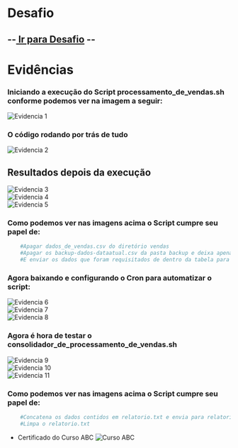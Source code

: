 # Desafio
## --[ Ir para Desafio](https://github.com/TrInfra/Compass/tree/main/Sprint%201/Desafio) --

# Evidências


### Iniciando a execução do Script processamento_de_vendas.sh conforme podemos ver na imagem a seguir:


![Evidencia 1](https://github.com/TrInfra/Compass/assets/90692553/9acd6c1c-a93d-4d5e-91b7-2d798c4d9892)  

### O código rodando por trás de tudo
![Evidencia 2](https://github.com/TrInfra/Compass/assets/90692553/511557e9-b6c9-4186-9c2c-ec8c3faeec21)  
## Resultados depois da execução
![Evidencia 3](https://github.com/TrInfra/Compass/assets/90692553/9161a3ac-703a-4a32-a197-59897f8f3131)  
![Evidencia 4](https://github.com/TrInfra/Compass/assets/90692553/1c495a5b-af77-4e59-aae8-ecb0a3038131)  
![Evidencia 5](https://github.com/TrInfra/Compass/assets/90692553/1bcfa323-9c1b-4cf7-9af6-c442dcb859b3)
### Como podemos ver nas imagens acima o Script cumpre seu papel de:
```bash
    #Apagar dados_de_vendas.csv do diretório vendas
    #Apagar os backup-dados-dataatual.csv da pasta backup e deixa apenas o zip que foi criado
    #E enviar os dados que foram requisitados de dentro da tabela para o relatorio.txt 
```
### Agora baixando e configurando o Cron para automatizar o script:
![Evidencia 6](https://github.com/TrInfra/Compass/assets/90692553/72690855-f1aa-449c-9db4-46d14f09b59c)  
![Evidencia 7](https://github.com/TrInfra/Compass/assets/90692553/413c955d-ab4f-4bfb-98ec-13fd5dd99532)  
![Evidencia 8](https://github.com/TrInfra/Compass/assets/90692553/cbb324a5-b586-4b1e-94dd-4ac4163eca99)

### Agora é hora de testar o consolidador_de_processamento_de_vendas.sh

![Evidencia 9](https://github.com/TrInfra/Compass/assets/90692553/3245c450-d81a-4ac0-ad20-ecf9fabed5a8)  
![Evidencia 10](https://github.com/TrInfra/Compass/assets/90692553/fc5cee03-3db2-4c79-8148-c5aed105c03b)  
![Evidencia 11](https://github.com/TrInfra/Compass/assets/90692553/99d49588-7749-4db9-9da4-36da69e57b61)
### Como podemos ver nas imagens acima o Script cumpre seu papel de:
```bash
    #Concatena os dados contidos em relatorio.txt e envia para relatorio_fina.txt
    #Limpa o relatorio.txt
```
- Certificado do Curso ABC
![Curso ABC](https://github.com/TrInfra/Compass/assets/90692553/557c69ee-04da-4432-98a1-8868abbb6012)